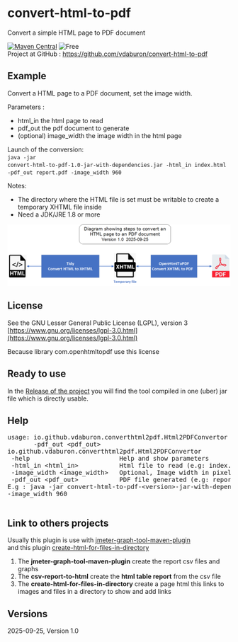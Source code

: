 # convert-html-to-pdf
Convert a simple HTML page to PDF document

[![Maven Central](https://img.shields.io/maven-central/v/io.github.vdaburon/convert-html-to-pdf)](https://central.sonatype.com/artifact/io.github.vdaburon/convert-html-to-pdf)
![Free](https://img.shields.io/badge/free-open--source-green.svg)<br/>
Project at GitHub : https://github.com/vdaburon/convert-html-to-pdf

##  Example
Convert a HTML page to a PDF document, set the image width.

Parameters :
- html_in the html page to read
- pdf_out the pdf document to generate
- (optional) image_width the image width in the html page

Launch of the conversion:<br/>
<code>java -jar convert-html-to-pdf-1.0-jar-with-dependencies.jar -html_in index.html -pdf_out report.pdf -image_width 960</code>

Notes: 
- The directory where the HTML file is set must be writable to create a temporary XHTML file inside
- Need a JDK/JRE 1.8 or more

![Diagram Convert HTML to PDF](doc/images/diagram_convert_html_to_pdf.png)


## License
See the GNU Lesser General Public License (LGPL), version 3<br/>
[https://www.gnu.org/licenses/lgpl-3.0.html](https://www.gnu.org/licenses/lgpl-3.0.html)

Because library com.openhtmltopdf use this license

## Ready to use
In the [Release of the project](https://github.com/vdaburon/convert-html-to-pdf/releases)  you will find the tool compiled in one (uber) jar file which is directly usable.

## Help
<pre>
usage: io.github.vdaburon.converthtml2pdf.Html2PDFConvertor [-help] -html_in &lt;html_in&gt; [-image_width &lt;image_width&gt;]
       -pdf_out &lt;pdf_out&gt;
io.github.vdaburon.converthtml2pdf.Html2PDFConvertor
 -help                        Help and show parameters
 -html_in &lt;html_in&gt;           Html file to read (e.g: index.html)
 -image_width &lt;image_width&gt;   Optional, Image width in pixels referenced by the html page (e.g:960)
 -pdf_out &lt;pdf_out&gt;           PDF file generated (e.g: report.pdf)
E.g : java -jar convert-html-to-pdf-&lt;version&gt;-jar-with-dependencies.jar -html_in index.html -pdf_out report.pdf
-image_width 960

</pre>

## Link to others projects
Usually this plugin is use with [jmeter-graph-tool-maven-plugin](https://github.com/vdaburon/jmeter-graph-tool-maven-plugin)<br>
and this plugin [create-html-for-files-in-directory](https://github.com/vdaburon/CreateHtmlForFilesInDirectory)
1) The **jmeter-graph-tool-maven-plugin** create the report csv files and graphs
2) The **csv-report-to-html** create the **html table report** from the csv file
3) The **create-html-for-files-in-directory** create a page html this links to images and files in a directory to show and add links

## Versions
2025-09-25, Version 1.0

